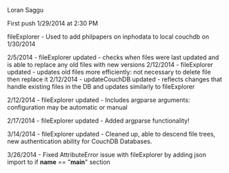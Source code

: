 Loran Saggu

First push 1/29/2014 at 2:30 PM

fileExplorer - Used to add philpapers on inphodata to local couchdb on 1/30/2014

2/5/2014 - fileExplorer updated - checks when files were last updated and is able to replace any old files with new versions
2/12/2014 - fileExplorer updated - updates old files more efficiently: not necessary to delete file then replace it
2/12/2014 - updateCouchDB updated - reflects changes that handle existing files in the DB and updates similarly to fileExplorer

2/12/2014 - fileExplorer updated - Includes argparse arguments: configuration may be automatic or manual

2/17/2014 - fileExplorer updated - Added argparse functionality!

3/14/2014 - fileExplorer updated - Cleaned up, able to descend file trees, new authentication ability for CouchDB Databases.

3/26/2014 - Fixed AttributeError issue with fileExplorer by adding json import to if __name__ == "__main__" section